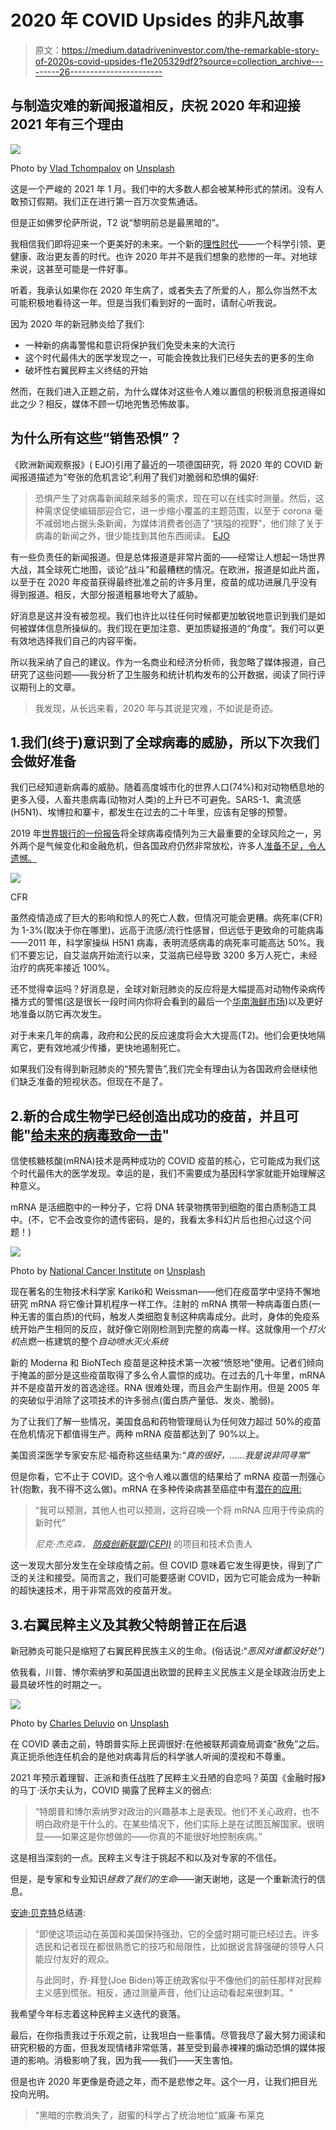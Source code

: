 # 2020 年 COVID Upsides 的非凡故事

> 原文：<https://medium.datadriveninvestor.com/the-remarkable-story-of-2020s-covid-upsides-f1e205329df2?source=collection_archive---------26----------------------->

## 与制造灾难的新闻报道相反，庆祝 2020 年和迎接 2021 年有三个理由

![](img/dad889aeabfa4cbb8f8ab9961064e96c.png)

Photo by [Vlad Tchompalov](https://unsplash.com/@tchompalov?utm_source=unsplash&utm_medium=referral&utm_content=creditCopyText) on [Unsplash](https://unsplash.com/s/photos/science?utm_source=unsplash&utm_medium=referral&utm_content=creditCopyText)

这是一个严峻的 2021 年 1 月。我们中的大多数人都会被某种形式的禁闭。没有人敢预订假期。我们正在进行第一百万次变焦通话。

但是正如佛罗伦萨所说，T2 说“黎明前总是最黑暗的”。

我相信我们即将迎来一个更美好的未来。一个新的[理性时代](https://www.bl.uk/restoration-18th-century-literature/articles/the-enlightenment)——一个科学引领、更健康、政治更友善的时代。也许 2020 年并不是我们想象的悲惨的一年。对地球来说，这甚至可能是一件好事。

听着，我承认如果你在 2020 年生病了，或者失去了所爱的人，那么你当然不太可能积极地看待这一年。但是当我们看到好的一面时，请耐心听我说。

因为 2020 年的新冠肺炎给了我们:

*   一种新的病毒警惕和意识将保护我们免受未来的大流行
*   这个时代最伟大的医学发现之一，可能会挽救比我们已经失去的更多的生命
*   破坏性右翼民粹主义终结的开始

然而，在我们进入正题之前，为什么媒体对这些令人难以置信的积极消息报道得如此之少？相反，媒体不顾一切地兜售恐怖故事。

## 为什么所有这些“销售恐惧”？

《欧洲新闻观察报》( EJO)引用了最近的一项德国研究，将 2020 年的 COVID 新闻报道描述为“夸张的危机言论”,利用了我们对脆弱和恐惧的偏好:

> 恐惧产生了对病毒新闻越来越多的需求，现在可以在线实时测量。然后，这种需求促使编辑部迎合它，进一步缩小覆盖的主题范围，以至于 corona 毫不减弱地占据头条新闻，为媒体消费者创造了“狭隘的视野”，他们除了关于病毒的新闻之外，很少能找到其他东西阅读。 [EJO](https://en.ejo.ch/specialist-journalism/coronas-orchestra-of-panic-how-the-press-fear-mongering-is-distorting-information-about-covid-19)

有一些负责任的新闻报道。但是总体报道是非常片面的——经常让人想起一场世界大战，其全球死亡地图，谈论“战斗”和最糟糕的情况。在欧洲，报道是如此片面，以至于在 2020 年疫苗获得最终批准之前的许多月里，疫苗的成功进展几乎没有得到报道。相反，大部分报道粗暴地夸大了威胁。

好消息是这并没有被忽视。我们也许比以往任何时候都更加敏锐地意识到我们是如何被媒体信息所操纵的。我们现在更加注意、更加质疑报道的“角度”。我们可以更有效地选择我们自己的内容平衡。

所以我采纳了自己的建议。作为一名商业和经济分析师，我忽略了媒体报道，自己研究了这些问题——我分析了卫生服务和统计机构发布的公开数据，阅读了同行评议期刊上的文章。

> 我发现，从长远来看，2020 年与其说是灾难，不如说是奇迹。

## 1.我们(终于)意识到了全球病毒的威胁，所以下次我们会做好准备

我们已经知道新病毒的威胁。随着高度城市化的世界人口(74%)和对动物栖息地的更多入侵，人畜共患病毒(动物对人类)的上升已不可避免。SARS-1、禽流感(H5N1)、埃博拉和寨卡，都发生在过去的二十年里，应该有足够的预警。

2019 年[世界银行的一份报告](https://www.scmp.com/news/china/article/3077782/wanted-world-leaders-answer-global-pandemic-alarm)将全球病毒疫情列为三大最重要的全球风险之一，另外两个是气候变化和金融危机，但各国政府仍然非常放松，许多人[准备不足，令人遗憾。](https://www.cfr.org/report/pandemic-preparedness-lessons-COVID-19/)

![](img/a648d3dcbcd52f86193b8adf13ce155c.png)

CFR

虽然疫情造成了巨大的影响和惊人的死亡人数，但情况可能会更糟。病死率(CFR)为 1-3%(取决于你在哪里)，远高于流感/流行性感冒，但远低于更致命的可能病毒——2011 年，科学家操纵 H5N1 病毒，表明流感病毒的病死率可能高达 50%。我们不要忘记，自艾滋病开始流行以来，艾滋病已经导致 3200 多万人死亡，未经治疗的病死率接近 100%。

还不觉得幸运吗？好消息是，全球对新冠肺炎的反应将是大幅提高对动物传染病传播方式的警惕(这是很长一段时间内你将会看到的最后一个[华南海鲜市场](https://en.wikipedia.org/wiki/Huanan_Seafood_Wholesale_Market))以及更好地准备以防它再次发生。

对于未来几年的病毒，政府和公民的反应速度将会大大提高(T2)。他们会更快地隔离它，更有效地减少传播，更快地遏制死亡。

如果我们没有得到新冠肺炎的“预先警告”,我们完全有理由认为各国政府会继续他们缺乏准备的短视状态。但现在不是了。

## 2.新的合成生物学已经创造出成功的疫苗，并且可能"[给未来的病毒致命一击](https://www.spectator.co.uk/article/why-mrna-vaccines-could-revolutionise-medicine)"

信使核糖核酸(mRNA)技术是两种成功的 COVID 疫苗的核心，它可能成为我们这个时代最伟大的医学发现。幸运的是，我们不需要成为基因科学家就能开始理解这种意义。

mRNA 是活细胞中的一种分子，它将 DNA 转录物携带到细胞的蛋白质制造工具中。(不，它不会改变你的遗传密码，是的，我看太多科幻片后也担心过这个问题！)

![](img/963009ad357094f8282733182dade88c.png)

Photo by [National Cancer Institute](https://unsplash.com/@nci?utm_source=unsplash&utm_medium=referral&utm_content=creditCopyText) on [Unsplash](https://unsplash.com/s/photos/genetics?utm_source=unsplash&utm_medium=referral&utm_content=creditCopyText)

现在著名的生物技术科学家 Karikó和 Weissman——他们在疫苗学中坚持不懈地研究 mRNA 将它像计算机程序一样工作。注射的 mRNA 携带一种病毒蛋白质(一种无害的蛋白质)的代码，触发人类细胞复制这种病毒成分。此时，身体的免疫系统开始产生相同的反应，就好像它刚刚检测到完整的病毒一样。这就像用一个*打火机*点燃一栋建筑的整个*自动喷水灭火系统*

新的 Moderna 和 BioNTech 疫苗是这种技术第一次被“愤怒地”使用。记者们倾向于掩盖的部分是这些疫苗取得了多么令人震惊的成功。在过去的几十年里，mRNA 并不是疫苗开发的首选途径。RNA 很难处理，而且会产生副作用。但是 2005 年的突破似乎消除了这项技术的许多弱点(蛋白质产量低、发炎、脆弱)。

为了让我们了解一些情况，美国食品和药物管理局认为任何效力超过 50%的疫苗在危机情况下都值得生产。两种 mRNA 疫苗都达到了 90%以上。

美国资深医学专家安东尼·福奇称这些结果为:*“真的很好，……我是说非同寻常”*

但是你看，它不止于 COVID。这个令人难以置信的结果给了 mRNA 疫苗一剂强心针(抱歉，我不得不这么做)。mRNA 在多种传染病甚至癌症中有[潜在的应用:](https://www.the-scientist.com/news-opinion/the-promise-of-mrna-vaccines-68202)

> “我可以预测，其他人也可以预测，这将召唤一个将 mRNA 应用于传染病的新时代”
> 
> *尼克·杰克森，* [*防疫创新联盟(CEPI)*](https://www.the-scientist.com/news-opinion/the-promise-of-mrna-vaccines-68202) 的项目和技术负责人

这一发现大部分发生在全球疫情之前。但 COVID 意味着它发生得更快，得到了广泛的关注和接受。简而言之，我们可能要感谢 COVID，因为它可能会成为一种新的超快速技术，用于非常高效的疫苗开发。

## 3.右翼民粹主义及其教父特朗普正在后退

新冠肺炎可能只是缩短了右翼民粹民族主义的生命。(俗话说:“*恶风对谁都没好处”)*

依我看，川普、博尔索纳罗和英国退出欧盟的民粹主义民族主义是全球政治历史上最具破坏性的时期之一。

![](img/6aef83e64bdfdae5fc9b079357d14a8d.png)

Photo by [Charles Deluvio](https://unsplash.com/@charlesdeluvio?utm_source=unsplash&utm_medium=referral&utm_content=creditCopyText) on [Unsplash](https://unsplash.com/s/photos/end-of-trump?utm_source=unsplash&utm_medium=referral&utm_content=creditCopyText)

在 COVID 袭击之前，特朗普实际上民调很好:在他被联邦调查局调查“赦免”之后。真正扼杀他连任机会的是他对病毒背后的科学骇人听闻的漠视和不尊重。

2021 年预示着理智、正派和责任战胜了民粹主义丑陋的自恋吗？英国《金融时报》的马丁·沃尔夫认为，COVID 揭露了民粹主义的弱点:

> “特朗普和博尔索纳罗对政治的兴趣基本上是表现。他们不关心政府，也不明白政府是干什么的。在某些情况下，他们实际上是在试图瓦解国家。很明显——如果这是你想做的——你真的不能很好地控制疾病。”

这是相当深刻的一点。民粹主义专注于挑起不和以及对专家的不信任。

但是，是专家和专业知识*拯救了我们的生命*——谢天谢地，这是一个重新流行的信息。

[安迪·贝克特](https://www.theguardian.com/commentisfree/2020/oct/23/rightwing-populists-populism-trump-defeat-brexit)总结道:

> “即使这项运动在英国和美国保持强劲，它的全盛时期可能已经过去。许多选民和记者现在都很熟悉它的技巧和局限性，比如据说言辞强硬的领导人只能应付友好的观众。
> 
> 与此同时，乔·拜登(Joe Biden)等正统政客似乎不像他们的前任那样对民粹主义感到慌张。相反，通过测量声音，他们让运动看起来很刺耳。"

我希望今年标志着这种民粹主义迭代的衰落。

最后，在你指责我过于乐观之前，让我坦白一些事情。尽管我尽了最大努力阅读和研究积极的方面，但我发现情绪非常低落，甚至受到最赤裸裸的煽动恐惧的媒体报道的影响。消极影响了我，因为我——我们——天生害怕。

但是也许 2020 年更像是奇迹之年，而不是悲惨之年。这个一月，让我们把目光投向光明。

> “黑暗的宗教消失了，甜蜜的科学占了统治地位”威廉·布莱克